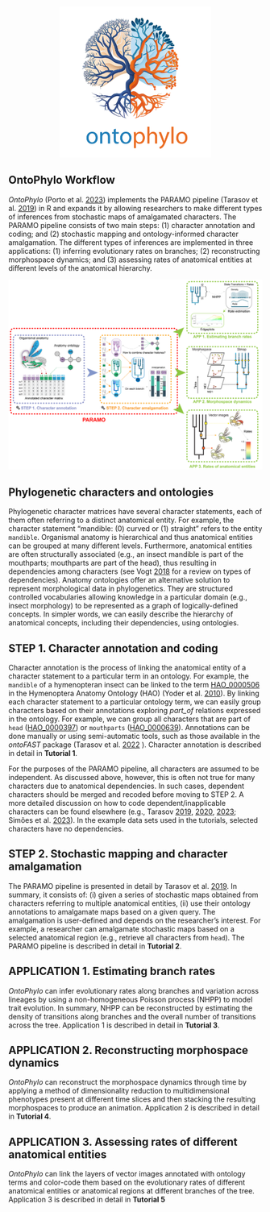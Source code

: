<p align="center">
  <img src="https://github.com/diegosasso/workshop_evolution2023/blob/main/wiki_figures/ontophylo.png" width = "300">
</p>

## OntoPhylo Workflow

*OntoPhylo* (Porto et al. [2023](https://www.biorxiv.org/content/10.1101/2023.06.13.544734v1)) implements the PARAMO pipeline (Tarasov et al. [2019]( https://doi.org/10.1093/isd/ixz009)) in R and expands it by allowing researchers to make different types of inferences from stochastic maps of amalgamated characters. The PARAMO pipeline consists of two main steps: (1) character annotation and coding; and (2) stochastic mapping and ontology-informed character amalgamation. The different types of inferences are implemented in three applications: (1) inferring evolutionary rates on branches; (2) reconstructing morphospace dynamics; and (3) assessing rates of anatomical entities at different levels of the anatomical hierarchy.

<p align="center">
  <img src="https://github.com/diegosasso/workshop_evolution2023/blob/main/wiki_figures/Figure_pipeline.png" width = "1000">
</p>

## Phylogenetic characters and ontologies
Phylogenetic character matrices have several character statements, each of them often referring to a distinct anatomical entity. For example, the character statement “mandible: (0) curved or (1) straight” refers to the entity `mandible`. Organismal anatomy is hierarchical and thus anatomical entities can be grouped at many different levels. Furthermore, anatomical entities are often structurally associated (e.g., an insect mandible is part of the mouthparts; mouthparts are part of the head), thus resulting in dependencies among characters (see Vogt [2018](https://doi.org/10.1111/cla.12209) for a review on types of dependencies). Anatomy ontologies offer an alternative solution to represent morphological data in phylogenetics. They are structured controlled vocabularies allowing knowledge in a particular domain (e.g., insect morphology) to be represented as a graph of logically-defined concepts. In simpler words, we can easily describe the hierarchy of anatomical concepts, including their dependencies, using ontologies.

## STEP 1. Character annotation and coding
Character annotation is the process of linking the anatomical entity of a character statement to a particular term in an ontology. For example, the `mandible` of a hymenopteran insect can be linked to the term [HAO_0000506](http://purl.obolibrary.org/obo/HAO_0000506) in the Hymenoptera Anatomy Ontology (HAO) (Yoder et al. [2010]( https://doi.org/10.1371/journal.pone.0015991)). By linking each character statement to a particular ontology term, we can easily group characters based on their annotations exploring *part_of* relations expressed in the ontology. For example, we can group all characters that are part of `head` ([HAO_0000397](http://purl.obolibrary.org/obo/HAO_0000397)) or `mouthparts` ([HAO_0000639](http://purl.obolibrary.org/obo/HAO_0000639)). Annotations can be done manually or using semi-automatic tools, such as those available in the *ontoFAST* package (Tarasov et al. [2022]( https://doi.org/10.1111/2041-210X.13753) ). Character annotation is described in detail in **Tutorial 1**.

For the purposes of the PARAMO pipeline, all characters are assumed to be independent. As discussed above, however, this is often not true for many characters due to anatomical dependencies. In such cases, dependent characters should be merged and recoded before moving to STEP 2. A more detailed discussion on how to code dependent/inapplicable characters can be found elsewhere (e.g., Tarasov [2019](https://doi.org/10.1093/sysbio/syz005), [2020](https://doi.org/10.1093/sysbio/syz050), [2023](https://doi.org/10.1093/sysbio/syad005); Simões et al. [2023](https://doi.org/10.1093/sysbio/syad006)). In the example data sets used in the tutorials, selected characters have no dependencies.

## STEP 2. Stochastic mapping and character amalgamation
The PARAMO pipeline is presented in detail by Tarasov et al. [2019]( https://doi.org/10.1093/isd/ixz009). In summary, it consists of: (i) given a series of stochastic maps obtained from characters referring to multiple anatomical entities, (ii) use their ontology annotations to amalgamate maps based on a given query. The amalgamation is user-defined and depends on the researcher’s interest. For example, a researcher can amalgamate stochastic maps based on a selected anatomical region (e.g., retrieve all characters from `head`). The PARAMO pipeline is described in detail in **Tutorial 2**.

## APPLICATION 1. Estimating branch rates
*OntoPhylo* can infer evolutionary rates along branches and variation across lineages by using a non-homogeneous Poisson process (NHPP) to model trait evolution. In summary, NHPP can be reconstructed by estimating the density of transitions along branches and the overall number of transitions across the tree. Application 1 is described in detail in **Tutorial 3**.

## APPLICATION 2. Reconstructing morphospace dynamics
*OntoPhylo* can reconstruct the morphospace dynamics through time by applying a method of dimensionality reduction to multidimensional phenotypes present at different time slices and then stacking the resulting morphospaces to produce an animation. Application 2 is described in detail in **Tutorial 4**.

## APPLICATION 3. Assessing rates of different anatomical entities
*OntoPhylo* can link the layers of vector images annotated with ontology terms and color-code them based on the evolutionary rates of different anatomical entities or anatomical regions at different branches of the tree. Application 3 is described in detail in **Tutorial 5**
